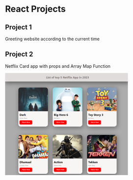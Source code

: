# React Projects

## Project 1

Greeting website according to the current time

## Project 2

Netflix Card app with props and Array Map Function

<a href="#"><img src="./readme_images/project_2.png" alt="Netflix Card" title="Netflix Card"  width="400"></a>
